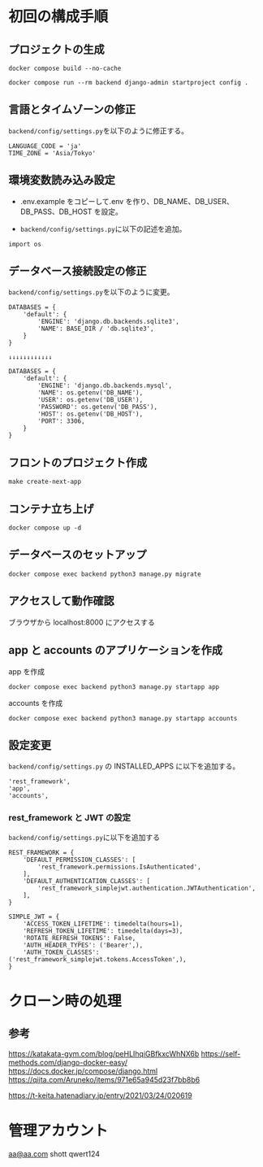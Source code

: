 # 初回の構成手順

## プロジェクトの生成

```
docker compose build --no-cache
```

```
docker compose run --rm backend django-admin startproject config .
```

## 言語とタイムゾーンの修正

`backend/config/settings.py`を以下のように修正する。

```
LANGUAGE_CODE = 'ja'
TIME_ZONE = 'Asia/Tokyo'

```

## 環境変数読み込み設定

- .env.example をコピーして.env を作り、DB_NAME、DB_USER、DB_PASS、DB_HOST を設定。

- `backend/config/settings.py`に以下の記述を追加。

```
import os
```

## データベース接続設定の修正

`backend/config/settings.py`を以下のように変更。

```
DATABASES = {
    'default': {
        'ENGINE': 'django.db.backends.sqlite3',
        'NAME': BASE_DIR / 'db.sqlite3',
    }
}

↓↓↓↓↓↓↓↓↓↓↓↓

DATABASES = {
    'default': {
        'ENGINE': 'django.db.backends.mysql',
        'NAME': os.getenv('DB_NAME'),
        'USER': os.getenv('DB_USER'),
        'PASSWORD': os.getenv('DB_PASS'),
        'HOST': os.getenv('DB_HOST'),
        'PORT': 3306,
    }
}
```

## フロントのプロジェクト作成

```
make create-next-app
```

## コンテナ立ち上げ

```
docker compose up -d
```

## データベースのセットアップ

```
docker compose exec backend python3 manage.py migrate
```

## アクセスして動作確認

ブラウザから localhost:8000 にアクセスする

## app と accounts のアプリケーションを作成

app を作成

```
docker compose exec backend python3 manage.py startapp app
```

accounts を作成

```
docker compose exec backend python3 manage.py startapp accounts
```

## 設定変更

`backend/config/settings.py` の INSTALLED_APPS に以下を追加する。

```
'rest_framework',
'app',
'accounts',
```

### rest_framework と JWT の設定

`backend/config/settings.py`に以下を追加する

```
REST_FRAMEWORK = {
    'DEFAULT_PERMISSION_CLASSES': [
        'rest_framework.permissions.IsAuthenticated',
    ],
    'DEFAULT_AUTHENTICATION_CLASSES': [
        'rest_framework_simplejwt.authentication.JWTAuthentication',
    ],
}

SIMPLE_JWT = {
    'ACCESS_TOKEN_LIFETIME': timedelta(hours=1),
    'REFRESH_TOKEN_LIFETIME': timedelta(days=3),
    'ROTATE_REFRESH_TOKENS': False,
    'AUTH_HEADER_TYPES': ('Bearer',),
    'AUTH_TOKEN_CLASSES': ('rest_framework_simplejwt.tokens.AccessToken',),
}
```

# クローン時の処理

## 参考

https://katakata-gym.com/blog/peHLIhqiGBfkxcWhNX6b
https://self-methods.com/django-docker-easy/
https://docs.docker.jp/compose/django.html
https://qiita.com/Aruneko/items/971e65a945d23f7bb8b6

https://t-keita.hatenadiary.jp/entry/2021/03/24/020619

# 管理アカウント

aa@aa.com
shott
qwert124

